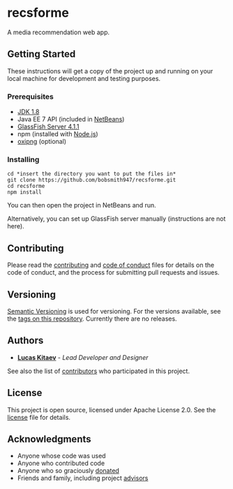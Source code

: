 # recsforme
A media recommendation web app.

## Getting Started

These instructions will get a copy of the project up and running on your local machine for development and testing purposes.

### Prerequisites

* [JDK 1.8](http://www.oracle.com/technetwork/java/javase/downloads/jdk8-downloads-2133151.html)
* Java EE 7 API (included in [NetBeans](https://netbeans.org/downloads/))
* [GlassFish Server 4.1.1](https://javaee.github.io/glassfish/download)
* npm (installed with [Node.js](https://nodejs.org/en/download/))
* [oxipng](https://github.com/shssoichiro/oxipng#installing) (optional)

### Installing

    cd *insert the directory you want to put the files in*
    git clone https://github.com/bobsmith947/recsforme.git
    cd recsforme
    npm install

You can then open the project in NetBeans and run.

Alternatively, you can set up GlassFish server manually (instructions are not here).

## Contributing

Please read the [contributing](./CONTRIBUTING.md) and [code of conduct](./CODE_OF_CONDUCT.md) files for details on the code of conduct, and the process for submitting pull requests and issues.

## Versioning

[Semantic Versioning](http://semver.org/) is used for versioning. For the versions available, see the [tags on this repository](https://github.com/bobsmith947/recsforme/tags). Currently there are no releases.

## Authors

* **[Lucas Kitaev](https://github.com/bobsmith947)** - *Lead Developer and Designer*

See also the list of [contributors](https://github.com/bobsmith947/recsforme/contributors) who participated in this project.

## License

This project is open source, licensed under Apache License 2.0. See the [license](./LICENSE) file for details.

## Acknowledgments

* Anyone whose code was used
* Anyone who contributed code
* Anyone who so graciously [donated](https://bobsmith947.github.io/donate.html)
* Friends and family, including project [advisors](https://bobsmith947.github.io/#advisors)
